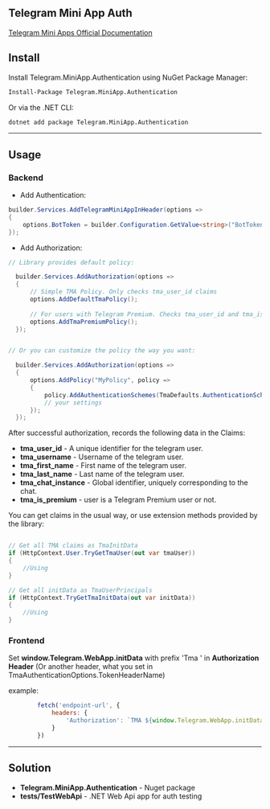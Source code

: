 ## Telegram Mini App Auth

[Telegram Mini Apps Official Documentation](https://core.telegram.org/bots/webapps#validating-data-received-via-the-mini-app)


## Install
Install Telegram.MiniApp.Authentication using NuGet Package Manager:
```bash
Install-Package Telegram.MiniApp.Authentication
```
Or via the .NET CLI:
```bash
dotnet add package Telegram.MiniApp.Authentication
```
---
## Usage

### Backend

- Add Authentication:
```csharp
builder.Services.AddTelegramMiniAppInHeader(options =>
{
	options.BotToken = builder.Configuration.GetValue<string>("BotToken")!;
});
```

- Add Authorization:
```csharp
// Library provides default policy:

  builder.Services.AddAuthorization(options =>
  {
      // Simple TMA Policy. Only checks tma_user_id claims
	  options.AddDefaultTmaPolicy();
	  
	  // For users with Telegram Premium. Checks tma_user_id and tma_is_premium claims
      options.AddTmaPremiumPolicy();
  });


// Or you can customize the policy the way you want:

  builder.Services.AddAuthorization(options =>
  {
      options.AddPolicy("MyPolicy", policy =>
      {
          policy.AddAuthenticationSchemes(TmaDefaults.AuthenticationScheme);
          // your settings
      });
  });
```

After successful authorization, records the following data in the Claims:
- **tma_user_id** - A unique identifier for the telegram user.
- **tma_username** - Username of the telegram user.
- **tma_first_name** - First name of the telegram user.
- **tma_last_name** - Last name of the telegram user.
- **tma_chat_instance** -  Global identifier, uniquely corresponding to the chat.
- **tma_is_premium** - user is a Telegram Premium user or not.

You can get claims in the usual way, or use extension methods provided by the library:
```csharp

// Get all TMA claims as TmaInitData
if (HttpContext.User.TryGetTmaUser(out var tmaUser))
{
    //Using
}

// Get all initData as TmaUserPrincipals
if (HttpContext.TryGetTmaInitData(out var initData))
{
    //Using
}
```

### Frontend

Set **window.Telegram.WebApp.initData** with prefix 'Tma ' in **Authorization Header** (Or another header, what you set in TmaAuthenticationOptions.TokenHeaderName)

example:
```javascript
        fetch('endpoint-url', {
            headers: {
                'Authorization': `TMA ${window.Telegram.WebApp.initData}`
            }
        })
```
---
## Solution

- **Telegram.MiniApp.Authentication** - Nuget package
- **tests/TestWebApi** - .NET Web Api app for auth testing
